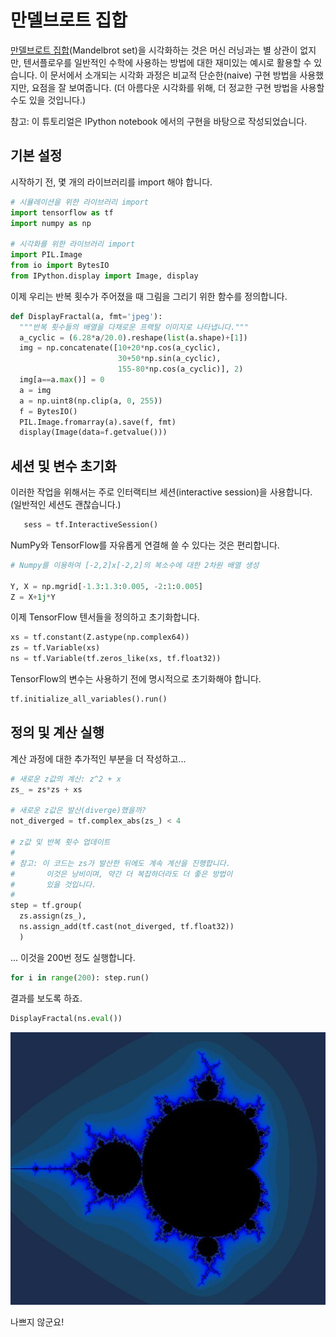 # 만델브로트 집합

[만델브로트 집합](https://en.wikipedia.org/wiki/Mandelbrot_set)(Mandelbrot set)을 시각화하는 것은 머신 러닝과는 별 상관이 없지만, 텐서플로우를 일반적인 수학에 사용하는 방법에 대한 재미있는 예시로 활용할 수 있습니다. 이 문서에서 소개되는 시각화 과정은 비교적 단순한(naive) 구현 방법을 사용했지만, 요점을 잘 보여줍니다. (더 아름다운 시각화를 위해, 더 정교한 구현 방법을 사용할 수도 있을 것입니다.)

참고: 이 튜토리얼은 IPython notebook 에서의 구현을 바탕으로 작성되었습니다.

## 기본 설정

시작하기 전, 몇 개의 라이브러리를 import 해야 합니다.

```python
# 시뮬레이션을 위한 라이브러리 import
import tensorflow as tf
import numpy as np

# 시각화를 위한 라이브러리 import
import PIL.Image
from io import BytesIO
from IPython.display import Image, display
```

이제 우리는 반복 횟수가 주어졌을 때 그림을 그리기 위한 함수를 정의합니다.

```python
def DisplayFractal(a, fmt='jpeg'):
  """반복 횟수들의 배열을 다채로운 프랙탈 이미지로 나타냅니다."""
  a_cyclic = (6.28*a/20.0).reshape(list(a.shape)+[1])
  img = np.concatenate([10+20*np.cos(a_cyclic),
                        30+50*np.sin(a_cyclic),
                        155-80*np.cos(a_cyclic)], 2)
  img[a==a.max()] = 0
  a = img
  a = np.uint8(np.clip(a, 0, 255))
  f = BytesIO()
  PIL.Image.fromarray(a).save(f, fmt)
  display(Image(data=f.getvalue()))
```

## 세션 및 변수 초기화

이러한 작업을 위해서는 주로 인터랙티브 세션(interactive session)을 사용합니다. (일반적인 세션도 괜찮습니다.)

```python
   sess = tf.InteractiveSession()
```

NumPy와 TensorFlow를 자유롭게 연결해 쓸 수 있다는 것은 편리합니다.

```python
# Numpy를 이용하여 [-2,2]x[-2,2]의 복소수에 대한 2차원 배열 생성

Y, X = np.mgrid[-1.3:1.3:0.005, -2:1:0.005]
Z = X+1j*Y
```
이제 TensorFlow 텐서들을 정의하고 초기화합니다.

```python
xs = tf.constant(Z.astype(np.complex64))
zs = tf.Variable(xs)
ns = tf.Variable(tf.zeros_like(xs, tf.float32))
```

TensorFlow의 변수는 사용하기 전에 명시적으로 초기화해야 합니다.

```python
tf.initialize_all_variables().run()
```

## 정의 및 계산 실행

계산 과정에 대한 추가적인 부분을 더 작성하고...

```python
# 새로운 z값의 계산: z^2 + x
zs_ = zs*zs + xs

# 새로운 z값은 발산(diverge)했을까?
not_diverged = tf.complex_abs(zs_) < 4

# z값 및 반복 횟수 업데이트
#
# 참고: 이 코드는 zs가 발산한 뒤에도 계속 계산을 진행합니다.
#       이것은 낭비이며, 약간 더 복잡하더라도 더 좋은 방법이
#       있을 것입니다.
#
step = tf.group(
  zs.assign(zs_),
  ns.assign_add(tf.cast(not_diverged, tf.float32))
  )
```

... 이것을 200번 정도 실행합니다.

```python
for i in range(200): step.run()
```

결과를 보도록 하죠.

```python
DisplayFractal(ns.eval())
```

![jpeg](../../images/mandelbrot_output.jpg)

나쁘지 않군요!



